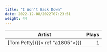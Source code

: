 ```yaml
---
title: "I Won't Back Down"
date: 2022-12-08/2022T07:23:51
weight: 44
---
```




 Artist | Plays 
----- | -----:
[Tom Petty]({{< ref "a1805">}}) | 1

